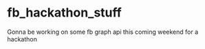 fb_hackathon_stuff
==================

Gonna be working on some fb graph api this coming weekend for a hackathon